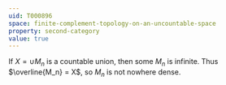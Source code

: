 ```yaml
---
uid: T000896
space: finite-complement-topology-on-an-uncountable-space
property: second-category
value: true
---
```

If $X = \cup M_n$ is a countable union, then some $M_n$ is infinite. Thus $\overline{M_n} = X$, so $M_n$ is not nowhere dense.

